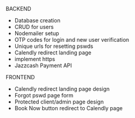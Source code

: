 BACKEND
- Database creation
- CRUD for users
- Nodemailer setup
- OTP codes for login and new user verification
- Unique urls for resetting pswds
- Calendly redirect landing page
- implement https
- Jazzcash Payment API

FRONTEND
- Calendly redirect landing page design
- Forgot pswd page form
- Protected client/admin page design
- Book Now button redirect to Calendly page
